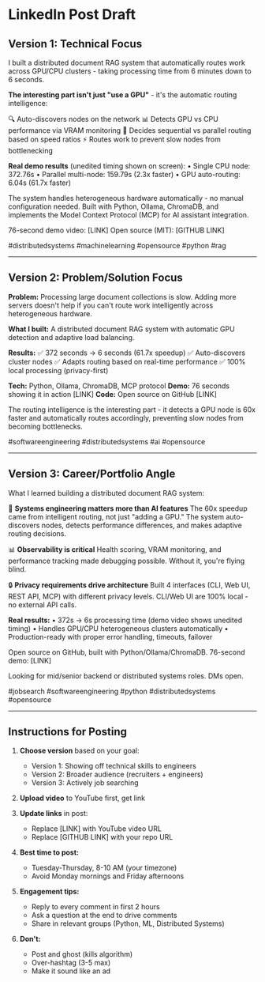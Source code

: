 # LinkedIn Post Draft

## Version 1: Technical Focus

I built a distributed document RAG system that automatically routes work across GPU/CPU clusters - taking processing time from 6 minutes down to 6 seconds.

**The interesting part isn't just "use a GPU"** - it's the automatic routing intelligence:

🔍 Auto-discovers nodes on the network
📊 Detects GPU vs CPU performance via VRAM monitoring
🎯 Decides sequential vs parallel routing based on speed ratios
⚡ Routes work to prevent slow nodes from bottlenecking

**Real demo results** (unedited timing shown on screen):
• Single CPU node: 372.76s
• Parallel multi-node: 159.79s (2.3x faster)
• GPU auto-routing: 6.04s (61.7x faster)

The system handles heterogeneous hardware automatically - no manual configuration needed. Built with Python, Ollama, ChromaDB, and implements the Model Context Protocol (MCP) for AI assistant integration.

76-second demo video: [LINK]
Open source (MIT): [GITHUB LINK]

#distributedsystems #machinelearning #opensource #python #rag

---

## Version 2: Problem/Solution Focus

**Problem:** Processing large document collections is slow. Adding more servers doesn't help if you can't route work intelligently across heterogeneous hardware.

**What I built:** A distributed document RAG system with automatic GPU detection and adaptive load balancing.

**Results:**
✅ 372 seconds → 6 seconds (61.7x speedup)
✅ Auto-discovers cluster nodes
✅ Adapts routing based on real-time performance
✅ 100% local processing (privacy-first)

**Tech:** Python, Ollama, ChromaDB, MCP protocol
**Demo:** 76 seconds showing it in action [LINK]
**Code:** Open source on GitHub [LINK]

The routing intelligence is the interesting part - it detects a GPU node is 60x faster and automatically routes accordingly, preventing slow nodes from becoming bottlenecks.

#softwareengineering #distributedsystems #ai #opensource

---

## Version 3: Career/Portfolio Angle

What I learned building a distributed document RAG system:

🎯 **Systems engineering matters more than AI features**
The 60x speedup came from intelligent routing, not just "adding a GPU." The system auto-discovers nodes, detects performance differences, and makes adaptive routing decisions.

📊 **Observability is critical**
Health scoring, VRAM monitoring, and performance tracking made debugging possible. Without it, you're flying blind.

🔒 **Privacy requirements drive architecture**
Built 4 interfaces (CLI, Web UI, REST API, MCP) with different privacy levels. CLI/Web UI are 100% local - no external API calls.

**Real results:**
• 372s → 6s processing time (demo video shows unedited timing)
• Handles GPU/CPU heterogeneous clusters automatically
• Production-ready with proper error handling, timeouts, failover

Open source on GitHub, built with Python/Ollama/ChromaDB.
76-second demo: [LINK]

Looking for mid/senior backend or distributed systems roles. DMs open.

#jobsearch #softwareengineering #python #distributedsystems #opensource

---

## Instructions for Posting

1. **Choose version** based on your goal:
   - Version 1: Showing off technical skills to engineers
   - Version 2: Broader audience (recruiters + engineers)
   - Version 3: Actively job searching

2. **Upload video** to YouTube first, get link

3. **Update links** in post:
   - Replace [LINK] with YouTube video URL
   - Replace [GITHUB LINK] with your repo URL

4. **Best time to post:**
   - Tuesday-Thursday, 8-10 AM (your timezone)
   - Avoid Monday mornings and Friday afternoons

5. **Engagement tips:**
   - Reply to every comment in first 2 hours
   - Ask a question at the end to drive comments
   - Share in relevant groups (Python, ML, Distributed Systems)

6. **Don't:**
   - Post and ghost (kills algorithm)
   - Over-hashtag (3-5 max)
   - Make it sound like an ad
